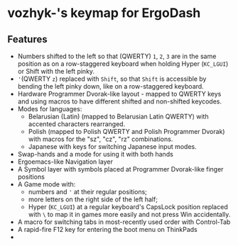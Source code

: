 # vozhyk-'s keymap for ErgoDash

## Features

- Numbers shifted to the left so that (QWERTY) `1`, `2`, `3` are in the same position as on a row-staggered keyboard
  when holding Hyper (`KC_LGUI`) or Shift with the left pinky.
- `'`(QWERTY `z`) replaced with `Shift`, so that `Shift` is accessible by bending the left pinky down, like on a row-staggered keyboard.
- Hardware Programmer Dvorak-like layout - mapped to QWERTY keys and using macros to have different shifted and non-shifted keycodes.
- Modes for languages:
  - Belarusian (Latin) (mapped to Belarusian Latin QWERTY) with accented characters rearranged.
  - Polish (mapped to Polish QWERTY and Polish Programmer Dvorak) with macros for the "sz", "cz", "rz" combinations.
  - Japanese with keys for switching Japanese input modes.
- Swap-hands and a mode for using it with both hands
- Ergoemacs-like Navigation layer
- A Symbol layer with symbols placed at Programmer Dvorak-like finger positions
- A Game mode with:
  - numbers and `'` at their regular positions;
  - more letters on the right side of the left half;
  - Hyper (`KC_LGUI`) at a regular keyboard's CapsLock position replaced with `\` to map it in games more easily
    and not press Win accidentally.
- A macro for switching tabs in most-recently used order with Control-Tab
- A rapid-fire F12 key for entering the boot menu on ThinkPads
- 
